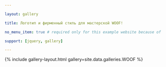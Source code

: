 ```yaml
---

layout: gallery

title: Логотип и фирменный стиль для мастерской WOOF!

no_menu_item: true # required only for this example website because of menu construction

support: [jquery, gallery]

---
```




{% include gallery-layout.html gallery=site.data.galleries.WOOF %}



[license]: http://creativecommons.org/licenses/by-nc-sa/4.0/

[repo]: https://github.com/opieters/jekyll-gallery-example

